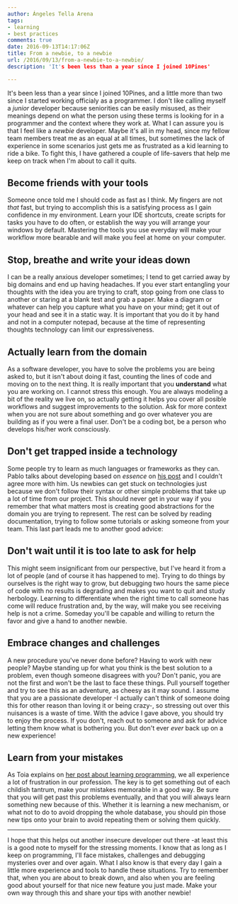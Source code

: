 ```yaml
---
author: Ángeles Tella Arena
tags:
- learning
- best practices
comments: true
date: 2016-09-13T14:17:06Z
title: From a newbie, to a newbie
url: /2016/09/13/from-a-newbie-to-a-newbie/
description: 'It's been less than a year since I joined 10Pines'

---
```


It's been less than a year since I joined 10Pines, and a little more than two since I started working officialy as a programmer. I don't like calling myself a _junior_ developer because seniorities can be easily misused, as their meanings depend on what the person using these terms is looking for in a programmer and the context where they work at. What I can assure you is that I feel like a _newbie_ developer. Maybe it's all in my head, since my fellow team members treat me as an equal at all times, but sometimes the lack of experience in some scenarios just gets me as frustrated as a kid learning to ride a bike. To fight this, I have gathered a couple of life-savers that help me keep on track when I'm about to call it quits.

<!--more-->

## Become friends with your tools
Someone once told me I should code as fast as I think. My fingers are not _that_ fast, but trying to accomplish this is a satisfying process as I gain confidence in my environment. Learn your IDE shortcuts, create scripts for tasks you have to do often, or establish the way you will arrange your windows by default. Mastering the tools you use everyday will make your workflow more bearable and will make you feel at home on your computer.

## Stop, breathe and write your ideas down
I can be a really anxious developer sometimes; I tend to get carried away by big domains and end up having headaches. If you ever start entangling your thoughts with the idea you are trying to craft, stop going from one class to another or staring at a blank test and grab a paper. Make a diagram or whatever can help you capture what you have on your mind; get it out of your head and see it in a static way. It is important that you do it by hand and not in a computer notepad, because at the time of representing thoughts technology can limit our expressiveness.

## Actually learn from the domain
As a software developer, you have to solve the problems you are being asked to, but it isn't about doing it fast, counting the lines of code and moving on to the next thing. It is really important that you **understand** what you are working on. I cannot stress this enough. You are always modeling a bit of the reality we live on, so actually getting it helps you cover all posible workflows and suggest improvements to the solution. Ask for more context when you are not sure about something and go over whatever you are building as if you were a final user. Don't be a coding bot, be a person who develops his/her work consciously.

## Don't get trapped inside a technology
Some people try to learn as much languages or frameworks as they can. Pablo talks about developing based on _essence_ on [his post](https://blog.10pines.com/2015/02/18/essence-driven-development/) and I couldn't agree more with him. Us newbies can get stuck on technologies just because we don't follow their syntax or other simple problems that take up a lot of time from our project. This should never get in your way if you remember that what matters most is creating good abstractions for the domain you are trying to represent. The rest can be solved by reading documentation, trying to follow some tutorials or asking someone from your team. This last part leads me to another good advice:

## Don't wait until it is too late to ask for help
This might seem insignificant from our perspective, but I've heard it from a lot of people (and of course it has happened to me). Trying to do things by ourselves is the right way to grow, but debugging two hours the same piece of code with no results is degrading and makes you want to quit and study herbology. Learning to differentiate when the right time to call someone has come will reduce frustration and, by the way, will make you see receiving help is not a crime. Someday you'll be capable and willing to return the favor and give a hand to another newbie.

## Embrace changes and challenges
A new procedure you've never done before? Having to work with new people? Maybe standing up for what you think is the best solution to a problem, even though someone disagrees with you? Don't panic, you are not the first and won't be the last to face these things. Pull yourself together and try to see this as an adventure, as cheesy as it may sound. I assume that you are a passionate developer -I actually can't think of someone doing this for other reason than loving it or being crazy-, so stressing out over this nuisances is a waste of time. With the advice I gave above, you should try to enjoy the process. If you don't, reach out to someone and ask for advice letting them know what is bothering you. But don't ever _ever_ back up on a new experience!

## Learn from your mistakes
As Toia explains on [her post about learning programming](https://blog.10pines.com/2015/11/02/learning-programming/), we all experience a lot of frustration in our profession. The key is to get something out of each childish tantrum, make your mistakes memorable in a good way. Be sure that you will get past this problems eventually, and that you will always learn something new because of this. Whether it is learning a new mechanism, or what not to do to avoid dropping the whole database, you should pin those new tips onto your brain to avoid repeating them or solving them quickly.

---

I hope that this helps out another insecure developer out there -at least this is a good note to myself for the stressing moments. I know that as long as I keep on programming, I'll face mistakes, challenges and debugging mysteries over and over again. What I also know is that every day I gain a little more experience and tools to handle these situations. Try to remember that, when you are about to break down, and also when you are feeling good about yourself for that nice new feature you just made. Make your own way through this and share your tips with another newbie!
